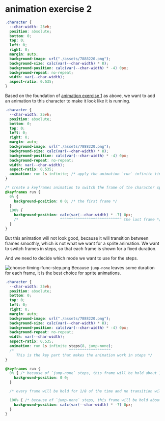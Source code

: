 # animation exercise 2

```css
.character {
  --char-width: 25vh;
  position: absolute;
  bottom: 0;
  top: 0;
  left: 0;
  right: 0;
  margin: auto;
  background-image: url("./assets/7888220.png");
  background-size: calc(var(--char-width) * 8);
  background-position: calc(var(--char-width) * -4) 0px;
  background-repeat: no-repeat;
  width: var(--char-width);
  aspect-ratio: 0.535;
}
```

Based on the foundation of [animation exercise 1](./2025-08-10_animation-exercise-1.md) as above, we want to add an animation to this character to make it look like it is running.

```css
.character {
  --char-width: 25vh;
  position: absolute;
  bottom: 0;
  top: 0;
  left: 0;
  right: 0;
  margin: auto;
  background-image: url("./assets/7888220.png");
  background-size: calc(var(--char-width) * 8);
  background-position: calc(var(--char-width) * -4) 0px;
  background-repeat: no-repeat;
  width: var(--char-width);
  aspect-ratio: 0.535;
  animation: run 1s infinite; /* apply the animation `run` infinite times */
}

/* create a keyframes animation to switch the frame of the character sprite */
@keyframes run {
  0% {
    background-position: 0 0; /* the first frame */
  }
  100% {
    background-position: calc(var(--char-width) * -7) 0px;
    /*                   ^^^^^^^^^^^^^^^^^^^^^^^^^^^^ the last frame */
  }
}
```

But this animation will not look good, because it will transition between frames smoothly, which is not what we want for a sprite animation. We want to switch frames in steps, so that each frame is shown for a fixed duration.

And we need to decide which mode we want to use for the steps.

![choose-timing-func-step.png](../assets/imgs/choose-timing-func-step.png)
Because `jump-none` leaves some duration for each frame, it is the best choice for sprite animations.


```css
.character {
  --char-width: 25vh;
  position: absolute;
  bottom: 0;
  top: 0;
  left: 0;
  right: 0;
  margin: auto;
  background-image: url("./assets/7888220.png");
  background-size: calc(var(--char-width) * 8);
  background-position: calc(var(--char-width) * -4) 0px;
  background-repeat: no-repeat;
  width: var(--char-width);
  aspect-ratio: 0.535;
  animation: run 1s infinite steps(8, jump-none);
  /*                         ^^^^^^^^^^^^^^^^^^^ 
     This is the key part that makes the animation work in steps */
}

@keyframes run {
  0% { /* because of `jump-none` steps, this frame will be hold about 1/8 of the time */
    background-position: 0 0;
  }

  /* every frame will be hold for 1/8 of the time and no transition will happen */

  100% { /* because of `jump-none` steps, this frame will be hold about 1/8 of the time */
    background-position: calc(var(--char-width) * -7) 0px;
  }
}
```



